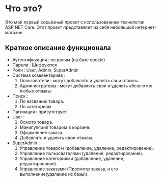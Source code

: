  # Что это? #
 Это мой первый серьёзный проект с использованием технологии ASP.NET Core.
 Этот проект представляет из себя небольшой интернет-магазин.
 
 ## Краткое описание функционала ##
 + Аутентификация : по ролям (на базе cookie)
 + Пароли : Шифруются
 + Роли : User, Admin, SuperAdmin
 + Система комментариев :
      1. Пользователи : могут добавлять и удалять свои отзывы.
      2. Администраторы : могут добавлять свои и удалять абсолютно любые отзывы.
 + Поиск : 
      1. По названию товара.
      2. По категориям.
 + Пагинация : присутствует.
 + User : 
      1. Осмотр товара.
      2. Манипуляция товаром в корзине.
      3. Оформление заказа.
      4. Добавлять и удалять свои отзывы.
 + SuperAdmin : 
      1. Управление товаром (добавление, удаление, редактирование).
      2. Управление пользователями (удаление, редактирование).
      3. Управление категориями (добавление, удаление, редактирование).
      4. Управление заказами (Просмотр заказа, и его выполнение(удаление из базы)).
      
 
 
 
 
 
 
 
